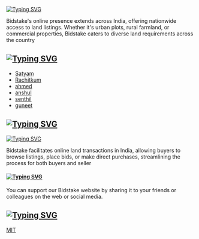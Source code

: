 

 
[![Typing SVG](https://readme-typing-svg.demolab.com?font=&weight=900&pause=1000&color=FF4400&random=false&width=435&lines=Bidstake)](https://git.io/typing-svg)


Bidstake's online presence extends across India, offering nationwide access to land listings. Whether it's urban plots, rural farmland, or commercial properties, Bidstake caters to diverse land requirements across the country


## [![Typing SVG](https://readme-typing-svg.demolab.com?font=&weight=900&pause=1000&color=FF4400&random=false&width=435&lines=Contributing)](https://git.io/typing-svg)

- [Satyam](https://github.com/SatyamPote)
- [Rachitkum](https://github.com/rachitkum)
- [ahmed](https://github.com/ahmedatk)
- [anshul](https://github.com/)
- [senthil](https://github.com/)
- [guneet](https://github.com/)


## [![Typing SVG](https://readme-typing-svg.demolab.com?font=&weight=900&pause=1000&color=FF4400&random=false&width=435&lines=FAQ)](https://git.io/typing-svg)

[![Typing SVG](https://readme-typing-svg.demolab.com?font=&weight=900&pause=1000&color=FF4400&random=false&width=435&lines=How+do+I+use+the+bidstake%3F)](https://git.io/typing-svg)

Bidstake facilitates online land transactions in India, allowing buyers to browse listings, place bids, or make direct purchases, streamlining the process for both buyers and seller

#### [![Typing SVG](https://readme-typing-svg.demolab.com?font=&weight=900&pause=1000&color=FF4400&random=false&width=435&lines=+How+to+support+our+website+%3F)](https://git.io/typing-svg)

You can support our Bidstake website by sharing it to your friends or colleagues on the web or social media.


## [![Typing SVG](https://readme-typing-svg.demolab.com?font=&weight=900&pause=1000&color=FF4400&random=false&width=435&lines=License)](https://git.io/typing-svg)

[MIT]()

